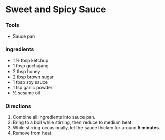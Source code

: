 # Sweet and Spicy Sauce
### Tools
- Sauce pan
### Ingredients
- 1 ½ tbsp ketchup
- 1 tbsp gochujang
- 2 tbsp honey
- 2 tbsp brown sugar
- 1 tbsp soy sauce
- 1 tsp garlic powder
- ½ sesame oil

### Directions
1. Combine all ingredients into sauce pan.
2. Bring to a boil while stirring, then reduce to medium heat.
3. While stirring occasionally, let the sauce thicken for around **5 minutes**.
4. Remove from heat.